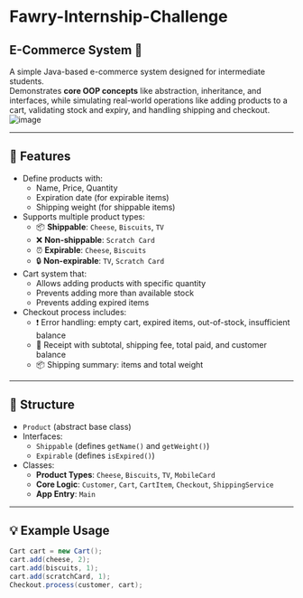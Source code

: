 # Fawry-Internship-Challenge
## E-Commerce System 🛒

A simple Java-based e-commerce system designed for intermediate students.  
Demonstrates **core OOP concepts** like abstraction, inheritance, and interfaces, while simulating real-world operations like adding products to a cart, validating stock and expiry, and handling shipping and checkout.
![image](https://github.com/user-attachments/assets/221d68a5-0337-4d0a-afc4-1ac3d29863fe)


---

## 🚀 Features

- Define products with:
  - Name, Price, Quantity
  - Expiration date (for expirable items)
  - Shipping weight (for shippable items)
- Supports multiple product types:
  - 📦 **Shippable**: `Cheese`, `Biscuits`, `TV`
  - ❌ **Non-shippable**: `Scratch Card`
  - ⏰ **Expirable**: `Cheese`, `Biscuits`
  - 🔒 **Non-expirable**: `TV`, `Scratch Card`
- Cart system that:
  - Allows adding products with specific quantity
  - Prevents adding more than available stock
  - Prevents adding expired items
- Checkout process includes:
  - ❗ Error handling: empty cart, expired items, out-of-stock, insufficient balance
  - 📄 Receipt with subtotal, shipping fee, total paid, and customer balance
  - 📦 Shipping summary: items and total weight

---

## 📁 Structure

- `Product` (abstract base class)
- Interfaces:
  - `Shippable` (defines `getName()` and `getWeight()`)
  - `Expirable` (defines `isExpired()`)
- Classes:
  - **Product Types**: `Cheese`, `Biscuits`, `TV`, `MobileCard`
  - **Core Logic**: `Customer`, `Cart`, `CartItem`, `Checkout`, `ShippingService`
  - **App Entry**: `Main`

---

## 💡 Example Usage

```java
Cart cart = new Cart();
cart.add(cheese, 2);
cart.add(biscuits, 1);
cart.add(scratchCard, 1);
Checkout.process(customer, cart);
